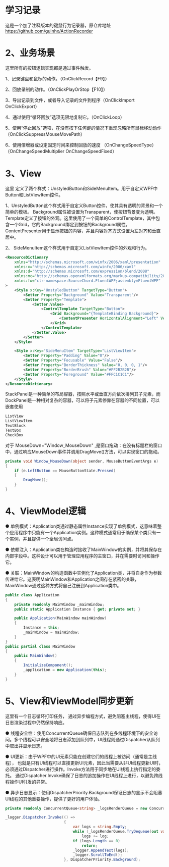 # 学习记录
这是一个加了注释版本的键鼠行为记录器，原仓库地址 https://github.com/guinhx/ActionRecorder

# 2、业务场景
这里所有的按钮逻辑实现都是通过事件触发。

1、记录键盘和鼠标的动作。（OnClickRecord【F9】） 

2、回放录制的动作。（OnClickPlayOrStop【F10】）

3、导出记录到文件，或者导入记录的文件到程序（OnClickImport    OnClickExport）

4、通过使用“循环回放”选项无限地复制它。（OnClickLoop）

5、使用“停止回放”选项，在没有按下任何键的情况下重现忽略所有鼠标移动动作（OnClickSuppressMouseMovePath）

6、使用倍增器或设定固定时间来控制回放的速度
（OnChangeSpeedType）（OnChangeSpeedMultiplier    OnChangeSpeedFixed）

# 3、View
这里 定义了两个样式：UnstyledButton和SideMenuItem。用于自定义WPF中Button和ListViewItem控件。  

1、UnstyledButton这个样式用于自定义Button控件，使其具有透明的背景和一个简单的模板。
Background属性被设置为Transparent，使按钮背景变为透明。
Template定义了按钮的外观。这里使用了一个简单的ControlTemplate，其中包含一个Grid，它的Background绑定到按钮的Background属性。ContentPresenter用于显示按钮的内容，并且内容对齐方式设置为左对齐和垂直居中。

2、 SideMenuItem这个样式用于自定义ListViewItem控件的外观和行为。

``` XML
<ResourceDictionary
    xmlns="http://schemas.microsoft.com/winfx/2006/xaml/presentation"
    xmlns:x="http://schemas.microsoft.com/winfx/2006/xaml"
    xmlns:d="http://schemas.microsoft.com/expression/blend/2008"
    xmlns:mc="http://schemas.openxmlformats.org/markup-compatibility/2006"
    xmlns:fw="clr-namespace:SourceChord.FluentWPF;assembly=FluentWPF"
>
    <Style x:Key="UnstyledButton" TargetType="Button">
        <Setter Property="Background" Value="Transparent"/>
        <Setter Property="Template">
            <Setter.Value>
                <ControlTemplate TargetType="Button">
                    <Grid Background="{TemplateBinding Background}">
                        <ContentPresenter HorizontalAlignment="Left" VerticalAlignment="Center"/>
                    </Grid>
                </ControlTemplate>
            </Setter.Value>
        </Setter>
    </Style>

    <Style x:Key="SideMenuItem" TargetType="ListViewItem">
        <Setter Property="Padding" Value="0"/>
        <Setter Property="Focusable" Value="False"/>
        <Setter Property="BorderThickness" Value="0, 0, 0, 1"/>
        <Setter Property="BorderBrush" Value="#FF2B2B2B"/>
        <Setter Property="Foreground" Value="#FFC1C1C1"/>
    </Style>
</ResourceDictionary>
``` 
StackPanel是一种简单的布局容器，按照水平或垂直方向依次排列其子元素，而DockPanel是一种相对复杂的容器，可以将子元素停靠在容器的不同位置，可以嵌套使用<StackPanel DockPanel.Dock="Top">
``` XML
ListView
ListViewItem
TextBlock
TextBox
CheckBox
```
对于 MouseDown="Window_MouseDown" ,是窗口拖动：在没有标题栏的窗口中，通过响应MouseDown事件并调用DragMove()方法，可以实现窗口的拖动。 
``` C#
private void Window_MouseDown(object sender, MouseButtonEventArgs e)
{
    if (e.LeftButton == MouseButtonState.Pressed)
    {
        DragMove();
    }
}
```
# 4、ViewModel逻辑
● 单例模式：Application类通过静态属性Instance实现了单例模式，这意味着整个应用程序中只能有一个Application实例。这种模式通常用于确保某个类只有一个实例，并且提供一个全局访问点。

● 依赖注入：Application类在构造时接收了MainWindow的实例，并将其保存在内部字段中。这种设计可以用于管理应用程序的主窗口，并在需要时访问和操作它。

● 关联：MainWindow的构造函数中实例化了Application类，并将自身作为参数传递给它。这表明MainWindow和Application之间存在紧密的关联，MainWindow通过这种方式将自己注册到Application类中。

``` C#
public class Application
{        
    private readonly MainWindow _mainWindow;
    public static Application Instance { get; private set; }        

    public Application(MainWindow mainWindow)
    {
        Instance = this;
        _mainWindow = mainWindow;
    }
}
public partial class MainWindow
{
    public MainWindow()
    {
        InitializeComponent();
        _application = new Application(this);
    }
}
```
# 5、View和ViewModel同步更新
这里有一个日志循环打印任务， 通过异步编程方式，避免阻塞主线程，使得UI在日志渲染过程中仍然保持响应。

● 线程安全性：使用ConcurrentQueue确保日志队列在多线程环境下的安全访问。多个线程可以安全地将日志添加到队列中，UI线程则通过Dispatcher从队列中取出并显示日志。

● UI更新：由于WPF中的UI元素只能在创建它们的线程上被访问（通常是主线程）， 也就是只有UI线程可以直接更新UI元素，因此当需要从非UI线程更新UI时，必须通过Dispatcher进行操作。Invoke方法用于同步地在UI线程上执行指定的委托。 通过Dispatcher.Invoke确保了日志的追加操作在UI线程上进行，以避免跨线程操作UI引发的异常。

● 异步日志显示：使用DispatcherPriority.Background保证日志的显示不会阻塞UI线程的其他重要操作，提供了更好的用户体验。

``` C#
private readonly ConcurrentQueue<string> _logsRenderQueue = new ConcurrentQueue<string>();

_logger.Dispatcher.Invoke(() =>
                          {
                              var logs = string.Empty;
                              while (_logsRenderQueue.TryDequeue(out var log))
                                  logs += log;
                              if (logs.Length == 0)
                                  return;
                              _logger.AppendText(logs);
                              _logger.ScrollToEnd();
                          }, DispatcherPriority.Background);
```
